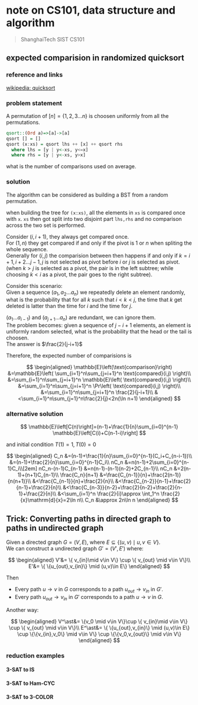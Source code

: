 # note on CS101, data structure and algorithm

> ShanghaiTech SIST CS101

## expected comparision in randomized quicksort

### reference and links

[wikipedia: quicksort](https://en.wikipedia.org/wiki/Quicksort)

### problem statement

A permutation of $[n]=\{1,2,3\ldots n\}$ is choosen uniformly from all the permutations.

```haskell
qsort::(Ord a)=>[a]->[a]
qsort [] = []
qsort (x:xs) = qsort lhs ++ [x] ++ qsort rhs
  where lhs = [y | y<-xs, y<=x]
  where rhs = [y | y<-xs, y>x]
```

what is the number of comparisons used on average.

### solution

The algorithm can be considered as building a BST from a random permutation.

when building the tree for `(x:xs)`, all the elements in `xs` is compared once with `x`.
`xs` then got split into two disjoint part `lhs,rhs` and no comparison across the two set is performed.

Consider $(i,i+1)$, they always get compared once.  
For $(1,n)$ they get compared if and only if the pivot is $1$ or $n$ when spliting the whole sequence.  
Generally for $(i,j)$ the comparision between then happens if and only if $k=i+1,i+2\ldots j-1,j$ is not selected as pivot before $i$ or $j$ is selected as pivot.(when $k>j$ is selected as a pivot, the pair is in the left subtree; while choosing $k<i$ as a pivot, the pair goes to the right subtree).  

Consider this scenario:  
Given a sequence $(a_1,a_2\ldots a_n)$ we repeatedly delete an element randomly, what is the probability that for all $k$ such that $i<k<j$, the time that $k$ get deleted is latter than the time for $i$ and the time for $j$.  

$(a_1\ldots a_{i-1})$ and $(a_{j+1}\ldots a_n)$ are redundant, we can ignore them.  
The problem becomes: given a sequence of $j-i+1$ elements, an element is uniformly random selected, what is the probability that the head or the tail is choosen.  
The answer is $\frac{2}{j-i+1}$  

Therefore, the expected number of comparisions is

$$
\begin{aligned}
\mathbb{E}\left(\text{comparison}\right)
&=\mathbb{E}\left(
\sum_{i=1}^n\sum_{j=i+1}^n
\text{compared}(i,j)
\right)\\
&=\sum_{i=1}^n\sum_{j=i+1}^n
\mathbb{E}\left(
\text{compared}(i,j)
\right)\\
&=\sum_{i=1}^n\sum_{j=i+1}^n
\Pr\left(
\text{compared}(i,j)
\right)\\
&=\sum_{i=1}^n\sum_{j=i+1}^n
\frac{2}{j-i+1}\\
&<\sum_{i=1}^n\sum_{j=1}^n\frac{2}{j}<2n(\ln n+1)
\end{aligned}
$$

### alternative solution

$$
\mathbb{E}\left[C(n)\right]=(n-1)+\frac{1}{n}\sum_{i=0}^{n-1} \mathbb{E}\left[C(i)+C(n-1-i)\right]
$$

and initial condition $T(1)=1,T(0)=0$

$$
\begin{aligned}
C_n
&=(n-1)+\frac{1}{n}\sum_{i=0}^{n-1}(C_i+C_{n-i-1})\\
&=(n-1)+\frac{2}{n}\sum_{i=0}^{n-1}C_i\\
nC_n
&=n(n-1)+2\sum_{i=0}^{n-1}C_i\\[2em]
nC_n-(n-1)C_{n-1}
&=n(n-1)-(n-1)(n-2)+2C_{n-1}\\
nC_n
&=2(n-1)+(n+1)C_{n-1}\\
\frac{C_n}{n+1}
&=\frac{C_{n-1}}{n}+\frac{2(n-1)}{n(n+1)}\\
&<\frac{C_{n-1}}{n}+\frac{2}{n}\\
&<\frac{C_{n-2}}{n-1}+\frac{2}{n-1}+\frac{2}{n}\\
&<\frac{C_{n-3}}{n-2}+\frac{2}{n-2}+\frac{2}{n-1}+\frac{2}{n}\\
&<\sum_{i=1}^n \frac{2}{i}\approx \int_1^n \frac{2}{x}\mathrm{d}{x}=2\ln n\\
C_n
&\approx 2n\ln n
\end{aligned}
$$

## Trick: Converting paths in directed graph to paths in undirected graph

Given a directed graph $G=(V,E)$, where $E\subseteq \{(u,v)\mid u,v\in V\}$.  
We can construct a undirected graph $G'=(V',E')$ where:

$$
\begin{aligned}
V'&= \{ v_{in}\mid v\in V\} \cup \{ v_{out} \mid v\in V\}\\
E'&= \{ \{u_{out},v_{in}\} \mid (u,v)\in E\}
\end{aligned}
$$

Then

- Every path $u\to v$ in $G$ corresponds to a path $u_{out}\to v_{in}$ in $G'$.  
- Every path $u_{out}\to v_{in}$ in $G'$ corresponds to a path $u\to v$ in $G$.  

Another way:

$$
\begin{aligned}
V^\ast&= \{v_0 \mid v\in V\}\cup \{ v_{in}\mid v\in V\} \cup \{ v_{out} \mid v\in V\}\\
E^\ast&= \{ \{u_{out},v_{in}\} \mid (u,v)\in E\} \cup \{\{v_{in},v_0\} \mid v\in V\} \cup \{\{v_0,v_{out}\} \mid v\in V\}
\end{aligned}
$$

### reduction examples

#### 3-SAT to IS

#### 3-SAT to Ham-CYC

#### 3-SAT to 3-COLOR
